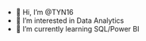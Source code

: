 - 👋 Hi, I’m @TYN16
- 👀 I’m interested in Data Analytics
- 🌱 I’m currently learning SQL/Power BI



<!---
TYN16/TYN16 is a ✨ special ✨ repository because its `README.md` (this file) appears on your GitHub profile.
You can click the Preview link to take a look at your changes.
--->
